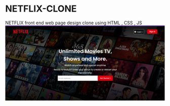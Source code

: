 # NETFLIX-CLONE
NETFLIX front end web page design clone using HTML , CSS , JS
![image](https://github.com/Vny23/Netflix-Clone/blob/main/Capture.PNG)

